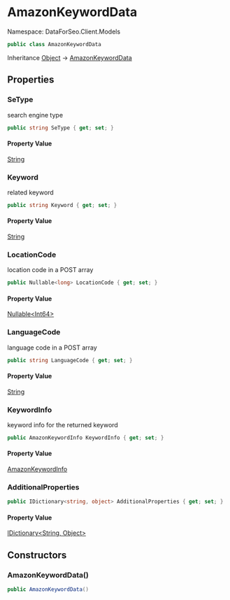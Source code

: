 # AmazonKeywordData

Namespace: DataForSeo.Client.Models

```csharp
public class AmazonKeywordData
```

Inheritance [Object](https://docs.microsoft.com/en-us/dotnet/api/system.object) → [AmazonKeywordData](./dataforseo.client.models.amazonkeyworddata.md)

## Properties

### **SeType**

search engine type

```csharp
public string SeType { get; set; }
```

#### Property Value

[String](https://docs.microsoft.com/en-us/dotnet/api/system.string)<br>

### **Keyword**

related keyword

```csharp
public string Keyword { get; set; }
```

#### Property Value

[String](https://docs.microsoft.com/en-us/dotnet/api/system.string)<br>

### **LocationCode**

location code in a POST array

```csharp
public Nullable<long> LocationCode { get; set; }
```

#### Property Value

[Nullable&lt;Int64&gt;](https://docs.microsoft.com/en-us/dotnet/api/system.nullable-1)<br>

### **LanguageCode**

language code in a POST array

```csharp
public string LanguageCode { get; set; }
```

#### Property Value

[String](https://docs.microsoft.com/en-us/dotnet/api/system.string)<br>

### **KeywordInfo**

keyword info for the returned keyword

```csharp
public AmazonKeywordInfo KeywordInfo { get; set; }
```

#### Property Value

[AmazonKeywordInfo](./dataforseo.client.models.amazonkeywordinfo.md)<br>

### **AdditionalProperties**

```csharp
public IDictionary<string, object> AdditionalProperties { get; set; }
```

#### Property Value

[IDictionary&lt;String, Object&gt;](https://docs.microsoft.com/en-us/dotnet/api/system.collections.generic.idictionary-2)<br>

## Constructors

### **AmazonKeywordData()**

```csharp
public AmazonKeywordData()
```
